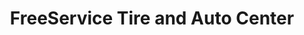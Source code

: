 ---
title: "FreeService Tire and Auto Center"
url: /oak-ridge/freeservice-tire-and-auto-center/
shop: car repair
---